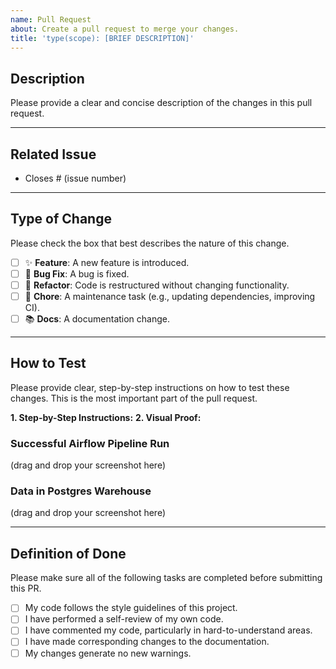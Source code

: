 ```yaml
---
name: Pull Request
about: Create a pull request to merge your changes.
title: 'type(scope): [BRIEF DESCRIPTION]'
---
```


## Description

Please provide a clear and concise description of the changes in this pull request.

---

## Related Issue

- Closes # (issue number)

---

## Type of Change

Please check the box that best describes the nature of this change.

- [ ] ✨ **Feature**: A new feature is introduced.
- [ ] 🐞 **Bug Fix**: A bug is fixed.
- [ ] 🔨 **Refactor**: Code is restructured without changing functionality.
- [ ] 🧹 **Chore**: A maintenance task (e.g., updating dependencies, improving CI).
- [ ] 📚 **Docs**: A documentation change.

---

## How to Test

Please provide clear, step-by-step instructions on how to test these changes. This is the most important part of the pull request.

**1. Step-by-Step Instructions:**
**2. Visual Proof:**

### Successful Airflow Pipeline Run

(drag and drop your screenshot here)

### Data in Postgres Warehouse

(drag and drop your screenshot here)

---

## Definition of Done

Please make sure all of the following tasks are completed before submitting this PR.

- [ ] My code follows the style guidelines of this project.
- [ ] I have performed a self-review of my own code.
- [ ] I have commented my code, particularly in hard-to-understand areas.
- [ ] I have made corresponding changes to the documentation.
- [ ] My changes generate no new warnings.
